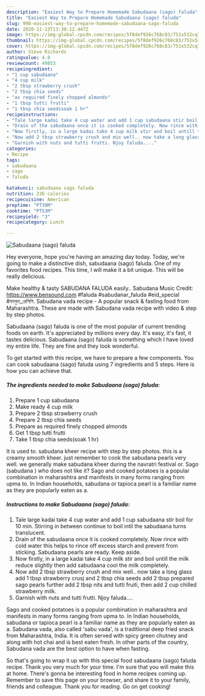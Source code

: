 ```yaml
---
description: "Easiest Way to Prepare Homemade Sabudaana (sago) faluda"
title: "Easiest Way to Prepare Homemade Sabudaana (sago) faluda"
slug: 998-easiest-way-to-prepare-homemade-sabudaana-sago-faluda
date: 2020-11-13T13:30:12.447Z
image: https://img-global.cpcdn.com/recipes/5f8def926c768c83/751x532cq70/sabudaana-sago-faluda-recipe-main-photo.jpg
thumbnail: https://img-global.cpcdn.com/recipes/5f8def926c768c83/751x532cq70/sabudaana-sago-faluda-recipe-main-photo.jpg
cover: https://img-global.cpcdn.com/recipes/5f8def926c768c83/751x532cq70/sabudaana-sago-faluda-recipe-main-photo.jpg
author: Steve Richards
ratingvalue: 4.8
reviewcount: 49853
recipeingredient:
- "1 cup sabudaana"
- "4 cup milk"
- "2 tbsp strawberry crush"
- "2 tbsp chia seeds"
- "as required finely chopped almonds"
- "1 tbsp tutti frutti"
- "1 tbsp chia seedssoak 1 hr"
recipeinstructions:
- "Tale large kadai take 4 cup water and add 1 cup sabudaana stir boil for 10 min. Stirring in between continue to boil intil the sabudaana turns translucent."
- "Drain of the sabudaana once it is cooked completely. Now rince with cold water this helps to rince off excess starch and prevent from sticking. Sabudaana pearls are ready. Keep aside."
- "Now firstly, in a large kadai take 4 cup milk stir and boil untill the milk reduce slightly then add sabudaana cool the milk completely."
- "Now add 2 tbsp strawberry crush and mix well.. now take a long glass add 1 tbsp strawberry crusj and 2 tbsp chia seeds add 2 tbsp prepared sago pearls further add 2 tbsp nits and tutti fruiti, then add 2 cup chilled strawberry milk."
- "Garnish with nuts and tutti frutti. Njoy faluda...."
categories:
- Recipe
tags:
- sabudaana
- sago
- faluda

katakunci: sabudaana sago faluda 
nutrition: 236 calories
recipecuisine: American
preptime: "PT39M"
cooktime: "PT53M"
recipeyield: "3"
recipecategory: Lunch

---
```



![Sabudaana (sago) faluda](https://img-global.cpcdn.com/recipes/5f8def926c768c83/751x532cq70/sabudaana-sago-faluda-recipe-main-photo.jpg)

Hey everyone, hope you're having an amazing day today. Today, we're going to make a distinctive dish, sabudaana (sago) faluda. One of my favorites food recipes. This time, I will make it a bit unique. This will be really delicious.

Make healthy &amp; tasty SABUDANA FALUDA easily.. Sabudana Music Credit: https://www.bensound.com #faluda #sabudanar_faluda #eid_special #ফালুদা_রেসিপি. Sabudana vada recipe - A popular snack &amp; fasting food from Maharashtra. These are made with Sabudana vada recipe with video &amp; step by step photos.

Sabudaana (sago) faluda is one of the most popular of current trending foods on earth. It's appreciated by millions every day. It's easy, it's fast, it tastes delicious. Sabudaana (sago) faluda is something which I have loved my entire life. They are fine and they look wonderful.


To get started with this recipe, we have to prepare a few components. You can cook sabudaana (sago) faluda using 7 ingredients and 5 steps. Here is how you can achieve that.

<!--inarticleads1-->

##### The ingredients needed to make Sabudaana (sago) faluda:

1. Prepare 1 cup sabudaana
1. Make ready 4 cup milk
1. Prepare 2 tbsp strawberry crush
1. Prepare 2 tbsp chia seeds
1. Prepare as required finely chopped almonds
1. Get 1 tbsp tutti frutti
1. Take 1 tbsp chia seeds(soak 1 hr)


It is used to. sabudana kheer recipe with step by step photos. this is a creamy smooth kheer. just remember to cook the sabudana pearls very well. we generally make sabudana kheer during the navratri festival or. Sago (sabudana ) who does not like it? Sago and cooked potatoes is a popular combination in maharashtra and manifests in many forms ranging from upma to. In Indian households, sabudana or tapioca pearl is a familiar name as they are popularly eaten as a. 

<!--inarticleads2-->

##### Instructions to make Sabudaana (sago) faluda:

1. Tale large kadai take 4 cup water and add 1 cup sabudaana stir boil for 10 min. Stirring in between continue to boil intil the sabudaana turns translucent.
1. Drain of the sabudaana once it is cooked completely. Now rince with cold water this helps to rince off excess starch and prevent from sticking. Sabudaana pearls are ready. Keep aside.
1. Now firstly, in a large kadai take 4 cup milk stir and boil untill the milk reduce slightly then add sabudaana cool the milk completely.
1. Now add 2 tbsp strawberry crush and mix well.. now take a long glass add 1 tbsp strawberry crusj and 2 tbsp chia seeds add 2 tbsp prepared sago pearls further add 2 tbsp nits and tutti fruiti, then add 2 cup chilled strawberry milk.
1. Garnish with nuts and tutti frutti. Njoy faluda....


Sago and cooked potatoes is a popular combination in maharashtra and manifests in many forms ranging from upma to. In Indian households, sabudana or tapioca pearl is a familiar name as they are popularly eaten as a. Sabudana vada, also called &#39;sabu vada&#39;, is a traditional deep fried snack from Maharashtra, India. It is often served with spicy green chutney and along with hot chai and is best eaten fresh. In other parts of the country, Sabudana vada are the best option to have when fasting. 

So that's going to wrap it up with this special food sabudaana (sago) faluda recipe. Thank you very much for your time. I'm sure that you will make this at home. There's gonna be interesting food in home recipes coming up. Remember to save this page on your browser, and share it to your family, friends and colleague. Thank you for reading. Go on get cooking!
